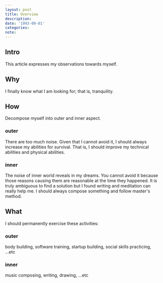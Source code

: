 ```yaml
---
layout: post
title: Overview
description:
date: '1993-09-01'
categories:
note:
---
```


## Intro

This article expresses my observations towards myself.

## Why

I finally know what I am looking for; that is, tranquility.

## How

Decompose myself into outer and inner aspect.

### outer

There are too much noise. Given that I cannot avoid it, I should always increase my abilities for survival. That is, I should improve my technical abilities and physical abilities.

### inner

The noise of inner world reveals in my dreams. You cannot avoid it because those reasons causing them are reasonable at the time they happened. It is truly ambiguous to find a solution but I found writing and meditation can really help me. I should always compose something and follow master's method.

## What

I should permanently exercise these activities:

### outer

body building, software training, startup building, social skills practicing, ...etc

### inner

music composing, writing, drawing, ...etc
